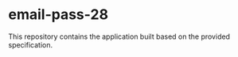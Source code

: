 # email-pass-28

This repository contains the application built based on the provided specification.